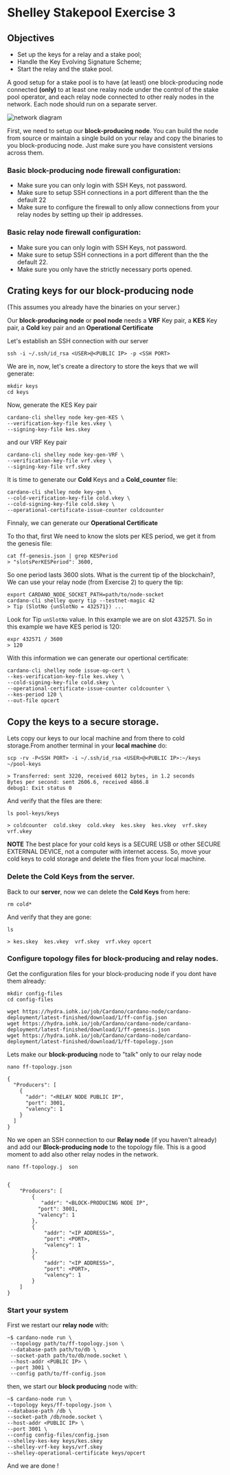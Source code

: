 # Shelley Stakepool Exercise 3

## Objectives

* Set up the keys for a relay and a stake pool;
* Handle the Key Evolving Signature Scheme;
* Start the relay and the stake pool.


A good setup for a stake pool is to have (at least) one block-producing node connected __(only)__ to at least one realay node under the control of the stake pool operator, and each relay node connected to other realy nodes in the network. Each node should run on a separate server.

![network diagram](producer-relay-diagram.png)

First, we need to setup our __block-producing node__. You can build the node from source or maintain a single build on your relay and copy the binaries to you block-producing node. Just make sure you have consistent versions across them.

### Basic block-producing node firewall configuration:

* Make sure you can only login with SSH Keys, not password.
* Make sure to setup SSH connections in a port different than the the default 22
* Make sure to configure the firewall to only allow connections from your relay nodes by setting up their ip addresses.

### Basic relay node firewall configuration:

 * Make sure you can only login with SSH Keys, not password.
 * Make sure to setup SSH connections in a port different than the the default 22.
 * Make sure you only have the strictly necessary ports opened.

## Crating keys for our block-producing node

(This assumes you already have the binaries on your server.)

Our __block-producing node__ or __pool node__ needs a __VRF__ Key pair, a __KES__ Key pair, a __Cold__ key pair and an __Operational Certificate__

Let's establish an SSH connection with our server

    ssh -i ~/.ssh/id_rsa <USER>@<PUBLIC IP> -p <SSH PORT>

We are in, now, let's create a directory to store the keys that we will generate:

    mkdir keys
    cd keys

Now, generate the KES Key pair

    cardano-cli shelley node key-gen-KES \
    --verification-key-file kes.vkey \
    --signing-key-file kes.skey

and our VRF Key pair

    cardano-cli shelley node key-gen-VRF \
    --verification-key-file vrf.vkey \
    --signing-key-file vrf.skey

It is time to generate our __Cold__ Keys and a __Cold_counter__ file:

    cardano-cli shelley node key-gen \
    --cold-verification-key-file cold.vkey \
    --cold-signing-key-file cold.skey \
    --operational-certificate-issue-counter coldcounter

Finnaly, we can generate our __Operational Certificate__

To tho that, first We need to know the slots per KES period, we get it from the genesis file:

    cat ff-genesis.json | grep KESPeriod
    > "slotsPerKESPeriod": 3600,

So one period lasts 3600 slots. What is the current tip of the blockchain?,
We can use your relay node (from Exercise 2) to query the tip:

    export CARDANO_NODE_SOCKET_PATH=path/to/node-socket
    cardano-cli shelley query tip --testnet-magic 42
    > Tip (SlotNo {unSlotNo = 432571}) ...

Look for Tip `unSlotNo` value. In this example we are on slot 432571. So in this example we have KES period is 120:

    expr 432571 / 3600
    > 120

With this information we can generate our opertional certificate:

    cardano-cli shelley node issue-op-cert \
    --kes-verification-key-file kes.vkey \
    --cold-signing-key-file cold.skey \
    --operational-certificate-issue-counter coldcounter \
    --kes-period 120 \
    --out-file opcert

## Copy the keys to a secure storage.

Lets copy our keys to our local machine and from there to cold storage.From another terminal in your __local machine__ do:

    scp -rv -P<SSH PORT> -i ~/.ssh/id_rsa <USER>@<PUBLIC IP>:~/keys ~/pool-keys

    > Transferred: sent 3220, received 6012 bytes, in 1.2 seconds
    Bytes per second: sent 2606.6, received 4866.8
    debug1: Exit status 0

And verify that the files are there:

    ls pool-keys/keys

    > coldcounter  cold.skey  cold.vkey  kes.skey  kes.vkey  vrf.skey  vrf.vkey


__NOTE__ The best place for your cold keys is a SECURE USB or other SECURE EXTERNAL DEVICE, not a computer with internet access. So, move your cold keys to cold storage and delete the files from your local machine.       

### Delete the Cold Keys from the server.

Back to our __server__, now we can delete the __Cold Keys__ from here:

    rm cold*

And verify that they are gone:

    ls

    > kes.skey  kes.vkey  vrf.skey  vrf.vkey opcert

### Configure topology files for block-producing and relay nodes.

Get the configuration files for your block-producing node if you dont have them already:

    mkdir config-files
    cd config-files     

    wget https://hydra.iohk.io/job/Cardano/cardano-node/cardano-deployment/latest-finished/download/1/ff-config.json
    wget https://hydra.iohk.io/job/Cardano/cardano-node/cardano-deployment/latest-finished/download/1/ff-genesis.json
    wget https://hydra.iohk.io/job/Cardano/cardano-node/cardano-deployment/latest-finished/download/1/ff-topology.json


Lets make our __block-producing__ node to "talk" only to our relay node

	nano ff-topology.json

	{
	  "Producers": [
	    {
	      "addr": "<RELAY NODE PUBLIC IP",
	      "port": 3001,
	      "valency": 1
	    }
	  ]
	}

No we open an SSH connection to our __Relay node__ (if you haven't already) and add our __Block-producing node__ to the topology file.
This is a good moment to add also other relay nodes in the network.

    nano ff-topology.j	son


	{
		"Producers": [
			{
			   "addr": "<BLOCK-PRODUCING NODE IP",
		      "port": 3001,
		      "valency": 1
			},
			{
				"addr": "<IP ADDRESS>",
				"port": <PORT>,
				"valency": 1
			},
			{
				"addr": "<IP ADDRESS>",
				"port": <PORT>,
				"valency": 1
			}
		]
	}

### Start your system

First we restart our __relay node__ with:

	~$ cardano-node run \
	 --topology path/to/ff-topology.json \
	 --database-path path/to/db \
	 --socket-path path/to/db/node.socket \
	 --host-addr <PUBLIC IP> \
	 --port 3001 \
	 --config path/to/ff-config.json

then, we start our __block producing__ node with:

	~$ cardano-node run \
	--topology keys/ff-topology.json \
	--database-path /db \
	--socket-path /db/node.socket \
	--host-addr <PUBLIC IP> \
	--port 3001 \
	--config config-files/config.json
	--shelley-kes-key keys/kes.skey
	--shelley-vrf-key keys/vrf.skey
	--shelley-operational-certificate keys/opcert


And we are done !
